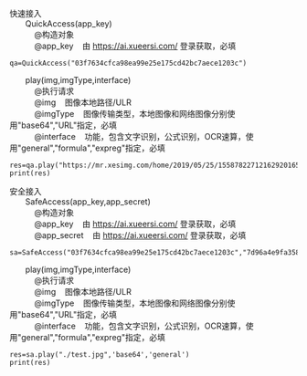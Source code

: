 
快速接入</br>
&nbsp;&nbsp;&nbsp;&nbsp;&nbsp;&nbsp; QuickAccess(app_key)</br>
&nbsp;&nbsp;&nbsp;&nbsp;&nbsp;&nbsp; &nbsp; &nbsp; @构造对象</br>
&nbsp;&nbsp;&nbsp;&nbsp;&nbsp;&nbsp; &nbsp; &nbsp; @app_key &nbsp;&nbsp;  由 https://ai.xueersi.com/ 登录获取，必填</br>
```
qa=QuickAccess("03f7634cfca98ea99e25e175cd42bc7aece1203c")
```


&nbsp;&nbsp;&nbsp;&nbsp;&nbsp;&nbsp;  play(img,imgType,interface)</br>
&nbsp;&nbsp;&nbsp;&nbsp;&nbsp;&nbsp; &nbsp; &nbsp; @执行请求</br>
&nbsp;&nbsp;&nbsp;&nbsp;&nbsp;&nbsp; &nbsp; &nbsp; @img &nbsp;&nbsp; 图像本地路径/ULR</br>
&nbsp;&nbsp;&nbsp;&nbsp;&nbsp;&nbsp; &nbsp; &nbsp; @imgType &nbsp;&nbsp; 图像传输类型，本地图像和网络图像分别使用"base64","URL"指定，必填</br>
&nbsp;&nbsp;&nbsp;&nbsp;&nbsp;&nbsp; &nbsp; &nbsp; @interface &nbsp;&nbsp; 功能，包含文字识别，公式识别，OCR速算，使用"general","formula","expreg"指定，必填</br>
```
res=qa.play("https://mr.xesimg.com/home/2019/05/25/1558782271216292016511.jpg",'URL','general')
print(res)
```
安全接入</br>
&nbsp;&nbsp;&nbsp;&nbsp;&nbsp;&nbsp; SafeAccess(app_key,app_secret)</br> 
&nbsp;&nbsp;&nbsp;&nbsp;&nbsp;&nbsp; &nbsp; &nbsp; @构造对象</br>
&nbsp;&nbsp;&nbsp;&nbsp;&nbsp;&nbsp; &nbsp; &nbsp; @app_key &nbsp;&nbsp; 由 https://ai.xueersi.com/ 登录获取，必填</br>
&nbsp;&nbsp;&nbsp;&nbsp;&nbsp;&nbsp; &nbsp; &nbsp; @app_secret &nbsp;&nbsp; 由 https://ai.xueersi.com/ 登录获取，必填</br>
```
sa=SafeAccess("03f7634cfca98ea99e25e175cd42bc7aece1203c","7d96a4e9fa3587d803a295f05f34c2ccbd5763d6af0d7e025d03e4220e7facbe")
```


&nbsp;&nbsp;&nbsp;&nbsp;&nbsp;&nbsp;  play(img,imgType,interface)</br>
&nbsp;&nbsp;&nbsp;&nbsp;&nbsp;&nbsp; &nbsp; &nbsp; @执行请求</br>
&nbsp;&nbsp;&nbsp;&nbsp;&nbsp;&nbsp; &nbsp; &nbsp; @img &nbsp;&nbsp; 图像本地路径/ULR</br>
&nbsp;&nbsp;&nbsp;&nbsp;&nbsp;&nbsp; &nbsp; &nbsp; @imgType &nbsp;&nbsp; 图像传输类型，本地图像和网络图像分别使用"base64","URL"指定，必填</br>
&nbsp;&nbsp;&nbsp;&nbsp;&nbsp;&nbsp; &nbsp; &nbsp; @interface &nbsp;&nbsp; 功能，包含文字识别，公式识别，OCR速算，使用"general","formula","expreg"指定，必填</br>
```
res=sa.play("./test.jpg",'base64','general')
print(res)
```

